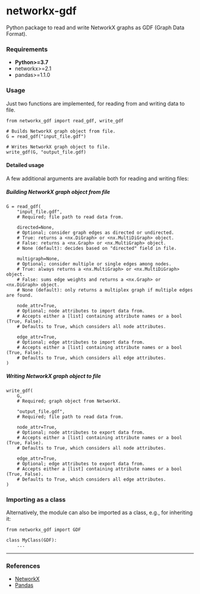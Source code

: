 # networkx-gdf

Python package to read and write NetworkX graphs as GDF (Graph Data Format).

### Requirements

* **Python>=3.7**
* networkx>=2.1
* pandas>=1.1.0

### Usage

Just two functions are implemented, for reading from and writing data to file.

```
from networkx_gdf import read_gdf, write_gdf

# Builds NetworkX graph object from file.
G = read_gdf("input_file.gdf")

# Writes NetworkX graph object to file.
write_gdf(G, "output_file.gdf)
```

#### Detailed usage

A few additional arguments are available both for reading and writing files:

##### Building NetworkX graph object from file

```
G = read_gdf(
    "input_file.gdf",
    # Required; file path to read data from.

    directed=None,
    # Optional; consider graph edges as directed or undirected.
    # True: returns a <nx.DiGraph> or <nx.MultiDiGraph> object.
    # False: returns a <nx.Graph> or <nx.MultiGraph> object.
    # None (default): decides based on "directed" field in file.

    multigraph=None,
    # Optional; consider multiple or single edges among nodes.
    # True: always returns a <nx.MultiGraph> or <nx.MultiDiGraph> object.
    # False: sums edge weights and returns a <nx.Graph> or <nx.DiGraph> object.
    # None (default): only returns a multiplex graph if multiple edges are found.

    node_attr=True,
    # Optional; node attributes to import data from.
    # Accepts either a [list] containing attribute names or a bool (True, False).
    # Defaults to True, which considers all node attributes.

    edge_attr=True,
    # Optional; edge attributes to import data from.
    # Accepts either a [list] containing attribute names or a bool (True, False).
    # Defaults to True, which considers all edge attributes.
)
```

##### Writing NetworkX graph object to file

```
write_gdf(
    G,
    # Required; graph object from NetworkX.

    "output_file.gdf",
    # Required; file path to read data from.

    node_attr=True,
    # Optional; node attributes to export data from.
    # Accepts either a [list] containing attribute names or a bool (True, False).
    # Defaults to True, which considers all node attributes.

    edge_attr=True,
    # Optional; edge attributes to export data from.
    # Accepts either a [list] containing attribute names or a bool (True, False).
    # Defaults to True, which considers all edge attributes.
)
```

### Importing as a class

Alternatively, the module can also be imported as a class, e.g., for inheriting it:

```
from networkx_gdf import GDF

class MyClass(GDF):
    ...
```

___

### References

* [NetworkX](https://networkx.github.io)
* [Pandas](https://pandas.pydata.org/)
